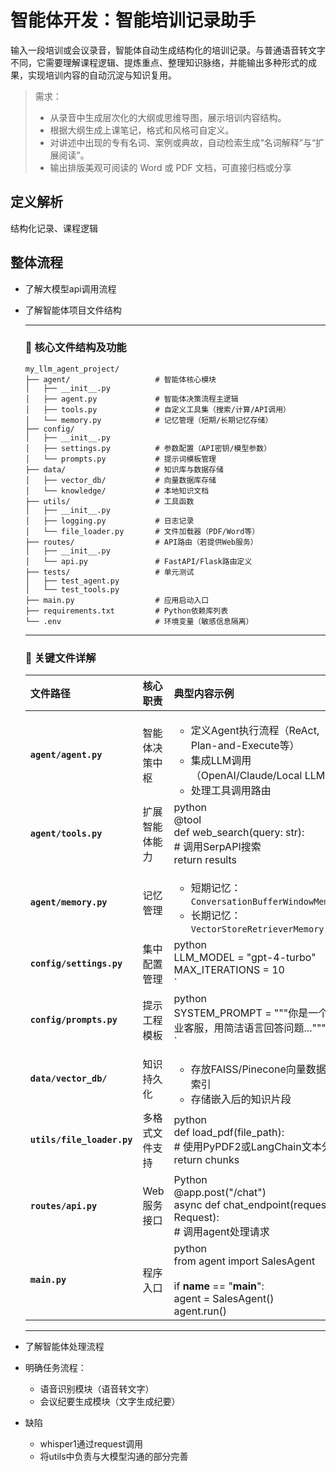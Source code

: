 # 智能体开发：智能培训记录助手

输入一段培训或会议录音，智能体自动生成结构化的培训记录。与普通语音转文字不同，它需要理解课程逻辑、提炼重点、整理知识脉络，并能输出多种形式的成果，实现培训内容的自动沉淀与知识复用。

> 需求：
>
> - 从录音中生成层次化的大纲或思维导图，展示培训内容结构。
> - 根据大纲生成上课笔记，格式和风格可自定义。
> - 对讲述中出现的专有名词、案例或典故，自动检索生成“名词解释”与“扩展阅读”。
> - 输出排版美观可阅读的 Word 或 PDF 文档，可直接归档或分享

## 定义解析

结构化记录、课程逻辑

## 整体流程

- 了解大模型api调用流程

- 了解智能体项目文件结构

  ------

  ### 🧠 核心文件结构及功能

  ```
  my_llm_agent_project/
  ├── agent/                   # 智能体核心模块
  │   ├── __init__.py
  │   ├── agent.py             # 智能体决策流程主逻辑
  │   ├── tools.py             # 自定义工具集（搜索/计算/API调用）
  │   └── memory.py            # 记忆管理（短期/长期记忆存储）
  ├── config/                  
  │   ├── __init__.py
  │   ├── settings.py          # 参数配置（API密钥/模型参数）
  │   └── prompts.py           # 提示词模板管理
  ├── data/                    # 知识库与数据存储
  │   ├── vector_db/           # 向量数据库存储
  │   └── knowledge/           # 本地知识文档
  ├── utils/                   # 工具函数
  │   ├── __init__.py
  │   ├── logging.py           # 日志记录
  │   └── file_loader.py       # 文件加载器（PDF/Word等）
  ├── routes/                  # API路由（若提供Web服务）
  │   ├── __init__.py
  │   └── api.py               # FastAPI/Flask路由定义
  ├── tests/                   # 单元测试
  │   ├── test_agent.py
  │   └── test_tools.py
  ├── main.py                  # 应用启动入口
  ├── requirements.txt         # Python依赖库列表
  └── .env                     # 环境变量（敏感信息隔离）
  ```

  ------

  ### 🔧 关键文件详解

  | 文件路径                   | 核心职责       | 典型内容示例                                                 |
  | :------------------------- | :------------- | :----------------------------------------------------------- |
  | **`agent/agent.py`**       | 智能体决策中枢 | <ul><li>定义Agent执行流程（ReAct, Plan-and-Execute等）</li><li>集成LLM调用（OpenAI/Claude/Local LLM）</li><li>处理工具调用路由</li></ul> |
  | **`agent/tools.py`**       | 扩展智能体能力 | python<br>@tool<br>def web_search(query: str):<br>    # 调用SerpAPI搜索<br>    return results<br> |
  | **`agent/memory.py`**      | 记忆管理       | <ul><li>短期记忆：`ConversationBufferWindowMemory`</li><li>长期记忆：`VectorStoreRetrieverMemory`</li></ul> |
  | **`config/settings.py`**   | 集中配置管理   | python<br>LLM_MODEL = "gpt-4-turbo"<br>MAX_ITERATIONS = 10<br>` |
  | **`config/prompts.py`**    | 提示工程模板   | python<br>SYSTEM_PROMPT = """你是一个专业客服，用简洁语言回答问题..."""<br>` |
  | **`data/vector_db/`**      | 知识持久化     | <ul><li>存放FAISS/Pinecone向量数据库索引</li><li>存储嵌入后的知识片段</li></ul> |
  | **`utils/file_loader.py`** | 多格式文件支持 | python<br>def load_pdf(file_path):<br>    # 使用PyPDF2或LangChain文本分割<br>    return chunks<br> |
  | **`routes/api.py`**        | Web服务接口    | Python<br>@app.post("/chat")<br>async def chat_endpoint(request: Request):<br>    # 调用agent处理请求<br> |
  | **`main.py`**              | 程序入口       | python<br/>from agent import SalesAgent<br/><br/>if __name__ == "__main__":<br/>    agent = SalesAgent()<br/>    agent.run()<br/> |

  ------

- 了解智能体处理流程

- 明确任务流程：

  - 语音识别模块（语音转文字）
  - 会议纪要生成模块（文字生成纪要）

- 缺陷

  - whisper1通过request调用
  - 将utils中负责与大模型沟通的部分完善


​	